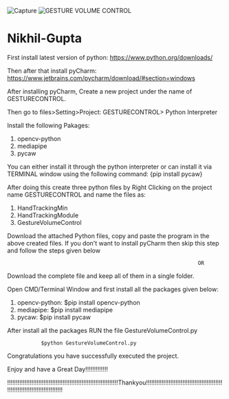 ![Capture](https://user-images.githubusercontent.com/59369441/116009572-1542a280-a638-11eb-9d94-2a2d38b856a5.PNG)
![GESTURE VOLUME CONTROL](https://user-images.githubusercontent.com/59369441/116009544-f512e380-a637-11eb-9f74-39301db95f2b.png)
# Nikhil-Gupta
First install latest version of python: https://www.python.org/downloads/

Then after that install pyCharm: https://www.jetbrains.com/pycharm/download/#section=windows


After installing pyCharm,
Create a new project under the name of GESTURECONTROL.

Then go to files>Setting>Project: GESTURECONTROL> Python Interpreter

Install the following Pakages: 
1) opencv-python
2) mediapipe
3) pycaw

You can either install it through the python interpreter or can install it via TERMINAL window using the following command: {pip install pycaw}

After doing this create three python files by Right Clicking on the project name GESTURECONTROL and name the files as:

1) HandTrackingMin
2) HandTrackingModule
3) GestureVolumeControl

Download the attached Python files, copy and paste the program in the above created files.
If you don't want to install pyCharm then skip this step and follow the steps given below
                                                                  
                                                                  
                                                                  OR
                                       
Download the complete file and keep all of them in a single folder.

Open CMD/Terminal Window and first install all the packages given below:
1) opencv-python: $pip install opencv-python
2) mediapipe: $pip install mediapipe
3) pycaw: $pip install pycaw

After install all the packages RUN the file GestureVolumeControl.py
               
               $python GestureVolumeControl.py

Congratulations you have successfully executed the project.

Enjoy and have a Great Day!!!!!!!!!!!!!




!!!!!!!!!!!!!!!!!!!!!!!!!!!!!!!!!!!!!!!!!!!!!!!!!!!!!!!!!!!!!!!!Thankyou!!!!!!!!!!!!!!!!!!!!!!!!!!!!!!!!!!!!!!!!!!!!!!!!!!!!!!!!!!!!!!!!!!!!!!!!!!!!
